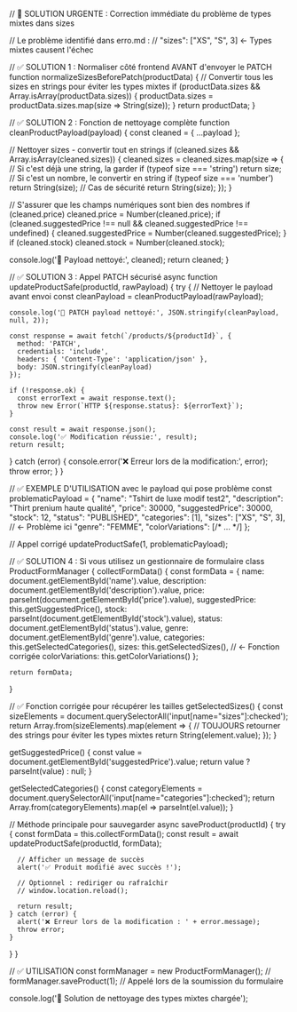 // 🚨 SOLUTION URGENTE : Correction immédiate du problème de types mixtes dans sizes

// Le problème identifié dans erro.md :
// "sizes": ["XS", "S", 3]  ← Types mixtes causent l'échec

// ✅ SOLUTION 1 : Normaliser côté frontend AVANT d'envoyer le PATCH
function normalizeSizesBeforePatch(productData) {
  // Convertir tous les sizes en strings pour éviter les types mixtes
  if (productData.sizes && Array.isArray(productData.sizes)) {
    productData.sizes = productData.sizes.map(size => String(size));
  }
  return productData;
}

// ✅ SOLUTION 2 : Fonction de nettoyage complète
function cleanProductPayload(payload) {
  const cleaned = { ...payload };
  
  // Nettoyer sizes - convertir tout en strings
  if (cleaned.sizes && Array.isArray(cleaned.sizes)) {
    cleaned.sizes = cleaned.sizes.map(size => {
      // Si c'est déjà une string, la garder
      if (typeof size === 'string') return size;
      // Si c'est un nombre, le convertir en string
      if (typeof size === 'number') return String(size);
      // Cas de sécurité
      return String(size);
    });
  }
  
  // S'assurer que les champs numériques sont bien des nombres
  if (cleaned.price) cleaned.price = Number(cleaned.price);
  if (cleaned.suggestedPrice !== null && cleaned.suggestedPrice !== undefined) {
    cleaned.suggestedPrice = Number(cleaned.suggestedPrice);
  }
  if (cleaned.stock) cleaned.stock = Number(cleaned.stock);
  
  console.log('🧹 Payload nettoyé:', cleaned);
  return cleaned;
}

// ✅ SOLUTION 3 : Appel PATCH sécurisé
async function updateProductSafe(productId, rawPayload) {
  try {
    // Nettoyer le payload avant envoi
    const cleanPayload = cleanProductPayload(rawPayload);
    
    console.log('🚀 PATCH payload nettoyé:', JSON.stringify(cleanPayload, null, 2));
    
    const response = await fetch(`/products/${productId}`, {
      method: 'PATCH',
      credentials: 'include',
      headers: { 'Content-Type': 'application/json' },
      body: JSON.stringify(cleanPayload)
    });
    
    if (!response.ok) {
      const errorText = await response.text();
      throw new Error(`HTTP ${response.status}: ${errorText}`);
    }
    
    const result = await response.json();
    console.log('✅ Modification réussie:', result);
    return result;
    
  } catch (error) {
    console.error('❌ Erreur lors de la modification:', error);
    throw error;
  }
}

// ✅ EXEMPLE D'UTILISATION avec le payload qui pose problème
const problematicPayload = {
  "name": "Tshirt de luxe modif test2",
  "description": "Thirt prenium haute qualité",
  "price": 30000,
  "suggestedPrice": 30000,
  "stock": 12,
  "status": "PUBLISHED",
  "categories": [1],
  "sizes": ["XS", "S", 3],  // ← Problème ici
  "genre": "FEMME",
  "colorVariations": [/* ... */]
};

// Appel corrigé
updateProductSafe(1, problematicPayload);

// ✅ SOLUTION 4 : Si vous utilisez un gestionnaire de formulaire
class ProductFormManager {
  collectFormData() {
    const formData = {
      name: document.getElementById('name').value,
      description: document.getElementById('description').value,
      price: parseInt(document.getElementById('price').value),
      suggestedPrice: this.getSuggestedPrice(),
      stock: parseInt(document.getElementById('stock').value),
      status: document.getElementById('status').value,
      genre: document.getElementById('genre').value,
      categories: this.getSelectedCategories(),
      sizes: this.getSelectedSizes(), // ← Fonction corrigée
      colorVariations: this.getColorVariations()
    };
    
    return formData;
  }
  
  // ✅ Fonction corrigée pour récupérer les tailles
  getSelectedSizes() {
    const sizeElements = document.querySelectorAll('input[name="sizes"]:checked');
    return Array.from(sizeElements).map(element => {
      // TOUJOURS retourner des strings pour éviter les types mixtes
      return String(element.value);
    });
  }
  
  getSuggestedPrice() {
    const value = document.getElementById('suggestedPrice').value;
    return value ? parseInt(value) : null;
  }
  
  getSelectedCategories() {
    const categoryElements = document.querySelectorAll('input[name="categories"]:checked');
    return Array.from(categoryElements).map(el => parseInt(el.value));
  }
  
  // Méthode principale pour sauvegarder
  async saveProduct(productId) {
    try {
      const formData = this.collectFormData();
      const result = await updateProductSafe(productId, formData);
      
      // Afficher un message de succès
      alert('✅ Produit modifié avec succès !');
      
      // Optionnel : rediriger ou rafraîchir
      // window.location.reload();
      
      return result;
    } catch (error) {
      alert('❌ Erreur lors de la modification : ' + error.message);
      throw error;
    }
  }
}

// ✅ UTILISATION
const formManager = new ProductFormManager();
// formManager.saveProduct(1); // Appelé lors de la soumission du formulaire

console.log('🔧 Solution de nettoyage des types mixtes chargée');